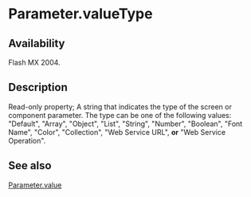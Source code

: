 # Parameter.valueType

## Availability

Flash MX 2004.

## Description

Read-only property; A string that indicates the type of the screen or component parameter. The type can be one of the following values: "Default", "Array", "Object", "List", "String", "Number", "Boolean", "Font Name", "Color", "Collection", "Web Service URL", **or** "Web Service Operation".

## See also

[Parameter.value](../Parameter_object/Parameter5.md)
